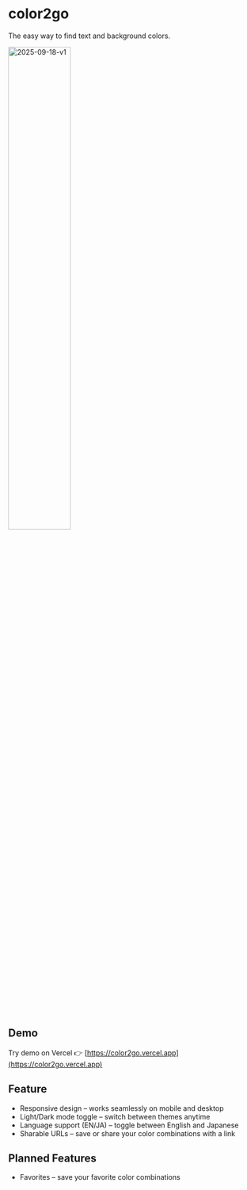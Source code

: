 # color2go

The easy way to find text and background colors.  

<img width="50%" alt="2025-09-18-v1" src="https://github.com/user-attachments/assets/a84c8c93-52f5-4208-bc30-03461171ead2" />

## Demo
Try demo on Vercel 👉 [https://color2go.vercel.app](https://color2go.vercel.app)

## Feature
- Responsive design – works seamlessly on mobile and desktop
- Light/Dark mode toggle – switch between themes anytime
- Language support (EN/JA) – toggle between English and Japanese
- Sharable URLs – save or share your color combinations with a link

## Planned Features
- Favorites – save your favorite color combinations

